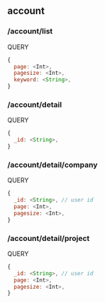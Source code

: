 ## account

### /account/list

QUERY
```javascript
{
  page: <Int>,
  pagesize: <Int>,
  keyword: <String>,
}
```

### /account/detail

QUERY
```javascript
{
  _id: <String>,
}
```

### /account/detail/company

QUERY
```javascript
{
  _id: <String>, // user id
  page: <Int>,
  pagesize: <Int>,
}
```

### /account/detail/project

QUERY
```javascript
{
  _id: <String>, // user id
  page: <Int>,
  pagesize: <Int>,
}
```
